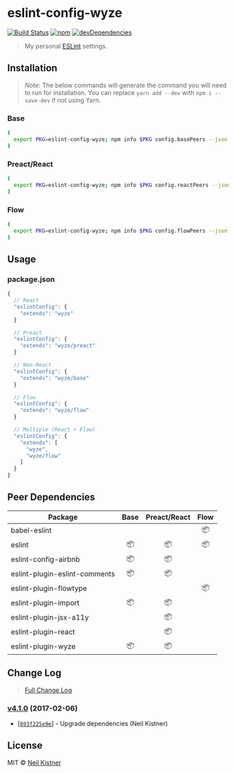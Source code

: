# eslint-config-wyze

[![Build Status][travis-image]][travis-url]
[![npm][npm-image]][npm-url]
[![devDependencies][depsdev-image]][depsdev-url]

> My personal [ESLint](//github.com/eslint/eslint) settings.

## Installation

> *Note*: The below commands will generate the command you will need to run for installation. You can replace `yarn add --dev` with `npm i --save-dev` if not using Yarn.

### Base

```sh
(
  export PKG=eslint-config-wyze; npm info $PKG config.basePeers --json | command sed 's/[\{\},]//g ; s/: /@/g' | xargs echo yarn add --dev $PKG
)
```

### Preact/React

```sh
(
  export PKG=eslint-config-wyze; npm info $PKG config.reactPeers --json | command sed 's/[\{\},]//g ; s/: /@/g' | xargs echo yarn add --dev $PKG
)
```

### Flow

```sh
(
  export PKG=eslint-config-wyze; npm info $PKG config.flowPeers --json | command sed 's/[\{\},]//g ; s/: /@/g' | xargs echo yarn add --dev $PKG
)
```

## Usage

### package.json

```js
{
  // React
  "eslintConfig": {
    "extends": "wyze"
  }

  // Preact
  "eslintConfig": {
    "extends": "wyze/preact"
  }

  // Non-React
  "eslintConfig": {
    "extends": "wyze/base"
  }

  // Flow
  "eslintConfig": {
    "extends": "wyze/flow"
  }

  // Multiple (React + Flow)
  "eslintConfig": {
    "extends": [
      "wyze",
      "wyze/flow"
    ]
  }
}
```

## Peer Dependencies

| Package | Base | Preact/React | Flow |
|---------|:----:|:------------:|:----:|
| babel-eslint | | | :package: |
| eslint | :package: | :package: | :package: |
| eslint-config-airbnb | :package: | :package: | |
| eslint-plugin-eslint-comments | :package: | :package: | |
| eslint-plugin-flowtype | | | :package: |
| eslint-plugin-import | :package: | :package: | |
| eslint-plugin-jsx-a11y | | :package: | |
| eslint-plugin-react | | :package: | |
| eslint-plugin-wyze | :package: | :package: | |

## Change Log

> [Full Change Log](changelog.md)

### [v4.1.0](https://github.com/wyze/eslint-config-wyze/releases/tag/v4.1.0) (2017-02-06)

* [[`693f225e9e`](https://github.com/wyze/eslint-config-wyze/commit/693f225e9e)] - Upgrade dependencies (Neil Kistner)

## License

MIT © [Neil Kistner](https://neilkistner.com)

[travis-image]: https://img.shields.io/travis/wyze/eslint-config-wyze.svg?style=flat-square
[travis-url]: https://travis-ci.org/wyze/eslint-config-wyze

[npm-image]: https://img.shields.io/npm/v/eslint-config-wyze.svg?style=flat-square
[npm-url]: https://npmjs.com/package/eslint-config-wyze

[depsdev-image]: https://img.shields.io/david/dev/wyze/eslint-config-wyze.svg?style=flat-square
[depsdev-url]: https://david-dm.org/wyze/eslint-config-wyze#info=devDependencies
